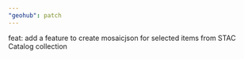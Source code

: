 ```yaml
---
"geohub": patch
---
```


feat: add a feature to create mosaicjson for selected items from STAC Catalog collection
